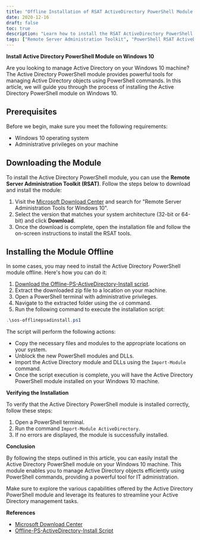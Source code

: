 ```yaml
---
title: "Offline Installation of RSAT ActiveDirectory PowerShell Module for Windows 10"
date: 2020-12-16
draft: false
toc: true
description: "Learn how to install the RSAT ActiveDirectory PowerShell module offline on Windows 10 using a simple script."
tags: ["Remote Server Administration Toolkit", "PowerShell RSAT ActiveDirectory Module", "Windows 10", "Offline Installer", "PowerShell Script", "PowerShell Module", "ActiveDirectory", "Windows", "Offline", "Install", "Server", "Administration", "Toolkit", "Scripting", "Module", "Windows Server", "PowerShell Core", "Windows PowerShell", "Microsoft", "IT Administration", "Active Directory management", "Windows 10 administration", "PowerShell commands", "offline installation", "IT tools", "AD management", "scripting", "RSAT tools", "Windows system administration", "install active directory powershell module windows 10", "active directory module for windows powershell", "import module active directory windows 10", "powershell active directory module install"]
---
```


**Install Active Directory PowerShell Module on Windows 10**

Are you looking to manage Active Directory on your Windows 10 machine? The Active Directory PowerShell module provides powerful tools for managing Active Directory objects using PowerShell commands. In this article, we will guide you through the process of installing the Active Directory PowerShell module on Windows 10.

## Prerequisites

Before we begin, make sure you meet the following requirements:

- Windows 10 operating system
- Administrative privileges on your machine

## **Downloading the Module**

To install the Active Directory PowerShell module, you can use the **Remote Server Administration Toolkit (RSAT)**. Follow the steps below to download and install the module:

1. Visit the [Microsoft Download Center](https://www.microsoft.com/en-us/download/details.aspx?id=45520) and search for "Remote Server Administration Tools for Windows 10".
2. Select the version that matches your system architecture (32-bit or 64-bit) and click **Download**.
3. Once the download is complete, open the installation file and follow the on-screen instructions to install the RSAT tools.

## **Installing the Module Offline**

In some cases, you may need to install the Active Directory PowerShell module offline. Here's how you can do it:

1. [Download the Offline-PS-ActiveDirectory-Install script](https://github.com/simeononsecurity/Offine-PS-ActiveDirectory-Install/archive/master.zip).
2. Extract the downloaded zip file to a location on your machine.
3. Open a PowerShell terminal with administrative privileges.
4. Navigate to the extracted folder using the `cd` command.
5. Run the following command to execute the installation script:
```powershell
.\sos-offlinepsadinstall.ps1
```
The script will perform the following actions:

- Copy the necessary files and modules to the appropriate locations on your system.
- Unblock the new PowerShell modules and DLLs.
- Import the Active Directory module and DLLs using the `Import-Module` command.
- Once the script execution is complete, you will have the Active Directory PowerShell module installed on your Windows 10 machine.

**Verifying the Installation**

To verify that the Active Directory PowerShell module is installed correctly, follow these steps:

1. Open a PowerShell terminal.
2. Run the command `Import-Module ActiveDirectory`.
3. If no errors are displayed, the module is successfully installed.

**Conclusion**

By following the steps outlined in this article, you can easily install the Active Directory PowerShell module on your Windows 10 machine. This module enables you to manage Active Directory objects efficiently using PowerShell commands, providing a powerful tool for IT administration.

Make sure to explore the various capabilities offered by the Active Directory PowerShell module and leverage its features to streamline your Active Directory management tasks.

**References**

- [Microsoft Download Center](https://www.microsoft.com/en-us/download/details.aspx?id=45520)
- [Offline-PS-ActiveDirectory-Install Script](https://github.com/simeononsecurity/Offine-PS-ActiveDirectory-Install/archive/master.zip)
